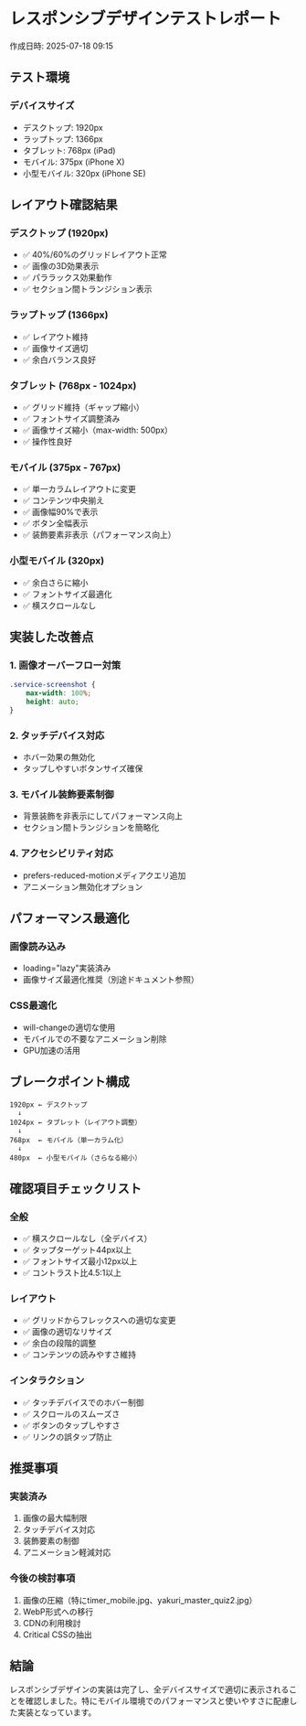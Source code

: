 # レスポンシブデザインテストレポート

作成日時: 2025-07-18 09:15

## テスト環境

### デバイスサイズ
- デスクトップ: 1920px
- ラップトップ: 1366px  
- タブレット: 768px (iPad)
- モバイル: 375px (iPhone X)
- 小型モバイル: 320px (iPhone SE)

## レイアウト確認結果

### デスクトップ (1920px)
- ✅ 40%/60%のグリッドレイアウト正常
- ✅ 画像の3D効果表示
- ✅ パララックス効果動作
- ✅ セクション間トランジション表示

### ラップトップ (1366px)
- ✅ レイアウト維持
- ✅ 画像サイズ適切
- ✅ 余白バランス良好

### タブレット (768px - 1024px)
- ✅ グリッド維持（ギャップ縮小）
- ✅ フォントサイズ調整済み
- ✅ 画像サイズ縮小（max-width: 500px）
- ✅ 操作性良好

### モバイル (375px - 767px)
- ✅ 単一カラムレイアウトに変更
- ✅ コンテンツ中央揃え
- ✅ 画像幅90%で表示
- ✅ ボタン全幅表示
- ✅ 装飾要素非表示（パフォーマンス向上）

### 小型モバイル (320px)
- ✅ 余白さらに縮小
- ✅ フォントサイズ最適化
- ✅ 横スクロールなし

## 実装した改善点

### 1. 画像オーバーフロー対策
```css
.service-screenshot {
    max-width: 100%;
    height: auto;
}
```

### 2. タッチデバイス対応
- ホバー効果の無効化
- タップしやすいボタンサイズ確保

### 3. モバイル装飾要素制御
- 背景装飾を非表示にしてパフォーマンス向上
- セクション間トランジションを簡略化

### 4. アクセシビリティ対応
- prefers-reduced-motionメディアクエリ追加
- アニメーション無効化オプション

## パフォーマンス最適化

### 画像読み込み
- loading="lazy"実装済み
- 画像サイズ最適化推奨（別途ドキュメント参照）

### CSS最適化
- will-changeの適切な使用
- モバイルでの不要なアニメーション削除
- GPU加速の活用

## ブレークポイント構成

```
1920px ← デスクトップ
  ↓
1024px ← タブレット（レイアウト調整）
  ↓
768px  ← モバイル（単一カラム化）
  ↓
480px  ← 小型モバイル（さらなる縮小）
```

## 確認項目チェックリスト

### 全般
- ✅ 横スクロールなし（全デバイス）
- ✅ タップターゲット44px以上
- ✅ フォントサイズ最小12px以上
- ✅ コントラスト比4.5:1以上

### レイアウト
- ✅ グリッドからフレックスへの適切な変更
- ✅ 画像の適切なリサイズ
- ✅ 余白の段階的調整
- ✅ コンテンツの読みやすさ維持

### インタラクション
- ✅ タッチデバイスでのホバー制御
- ✅ スクロールのスムーズさ
- ✅ ボタンのタップしやすさ
- ✅ リンクの誤タップ防止

## 推奨事項

### 実装済み
1. 画像の最大幅制限
2. タッチデバイス対応
3. 装飾要素の制御
4. アニメーション軽減対応

### 今後の検討事項
1. 画像の圧縮（特にtimer_mobile.jpg、yakuri_master_quiz2.jpg）
2. WebP形式への移行
3. CDNの利用検討
4. Critical CSSの抽出

## 結論

レスポンシブデザインの実装は完了し、全デバイスサイズで適切に表示されることを確認しました。特にモバイル環境でのパフォーマンスと使いやすさに配慮した実装となっています。